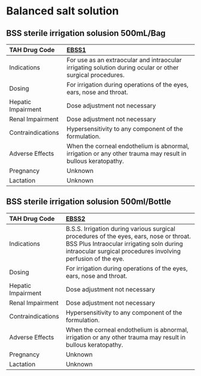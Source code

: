 # Balanced salt solution

## BSS sterile irrigation solusion 500mL/Bag

| TAH Drug Code      | [EBSS1](https://www.tahsda.org.tw/drugs/hissearch.php?drug_code=EBSS1)                                      |
|:-------------------|:------------------------------------------------------------------------------------------------------------|
| Indications        | For use as an extraocular and intraocular irrigating solution during ocular or other surgical procedures.   |
| Dosing             | For irrigation during operations of the eyes, ears, nose and throat.                                        |
| Hepatic Impairment | Dose adjustment not necessary                                                                               |
| Renal Impairment   | Dose adjustment not necessary                                                                               |
| Contraindications  | Hypersensitivity to any component of the formulation.                                                       |
| Adverse Effects    | When the corneal endothelium is abnormal, irrigation or any other trauma may result in bullous keratopathy. |
| Pregnancy          | Unknown                                                                                                     |
| Lactation          | Unknown                                                                                                     |

## BSS sterile irrigation solusion 500ml/Bottle

| TAH Drug Code      | [EBSS2](https://www.tahsda.org.tw/drugs/hissearch.php?drug_code=EBSS2)                                                                                                                              |
|:-------------------|:----------------------------------------------------------------------------------------------------------------------------------------------------------------------------------------------------|
| Indications        | B.S.S. Irrigation during various surgical procedures of the eyes, ears, nose or throat. BSS Plus Intraocular irrigating soln during intraocular surgical procedures involving perfusion of the eye. |
| Dosing             | For irrigation during operations of the eyes, ears, nose and throat.                                                                                                                                |
| Hepatic Impairment | Dose adjustment not necessary                                                                                                                                                                       |
| Renal Impairment   | Dose adjustment not necessary                                                                                                                                                                       |
| Contraindications  | Hypersensitivity to any component of the formulation.                                                                                                                                               |
| Adverse Effects    | When the corneal endothelium is abnormal, irrigation or any other trauma may result in bullous keratopathy.                                                                                         |
| Pregnancy          | Unknown                                                                                                                                                                                             |
| Lactation          | Unknown                                                                                                                                                                                             |

